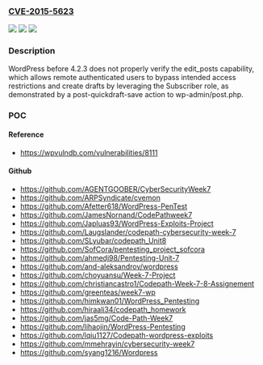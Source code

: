 ### [CVE-2015-5623](https://cve.mitre.org/cgi-bin/cvename.cgi?name=CVE-2015-5623)
![](https://img.shields.io/static/v1?label=Product&message=n%2Fa&color=blue)
![](https://img.shields.io/static/v1?label=Version&message=n%2Fa&color=blue)
![](https://img.shields.io/static/v1?label=Vulnerability&message=n%2Fa&color=brighgreen)

### Description

WordPress before 4.2.3 does not properly verify the edit_posts capability, which allows remote authenticated users to bypass intended access restrictions and create drafts by leveraging the Subscriber role, as demonstrated by a post-quickdraft-save action to wp-admin/post.php.

### POC

#### Reference
- https://wpvulndb.com/vulnerabilities/8111

#### Github
- https://github.com/AGENTGOOBER/CyberSecurityWeek7
- https://github.com/ARPSyndicate/cvemon
- https://github.com/Afetter618/WordPress-PenTest
- https://github.com/JamesNornand/CodePathweek7
- https://github.com/Japluas93/WordPress-Exploits-Project
- https://github.com/Laugslander/codepath-cybersecurity-week-7
- https://github.com/SLyubar/codepath_Unit8
- https://github.com/SofCora/pentesting_project_sofcora
- https://github.com/ahmedj98/Pentesting-Unit-7
- https://github.com/and-aleksandrov/wordpress
- https://github.com/choyuansu/Week-7-Project
- https://github.com/christiancastro1/Codepath-Week-7-8-Assignement
- https://github.com/greenteas/week7-wp
- https://github.com/himkwan01/WordPress_Pentesting
- https://github.com/hiraali34/codepath_homework
- https://github.com/jas5mg/Code-Path-Week7
- https://github.com/lihaojin/WordPress-Pentesting
- https://github.com/lqiu1127/Codepath-wordpress-exploits
- https://github.com/mmehrayin/cybersecurity-week7
- https://github.com/syang1216/Wordpress

